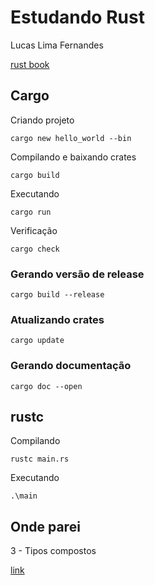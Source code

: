 # Estudando Rust

Lucas Lima Fernandes

[rust book](https://rust-br.github.io/rust-book-pt-br/title-page.html)

## Cargo

Criando projeto

```cargo new hello_world --bin```

Compilando e baixando crates

```cargo build```

Executando 

```cargo run```

Verificação

```cargo check```

### Gerando versão de release

```cargo build --release```

### Atualizando crates

```cargo update```

### Gerando documentação 

```cargo doc --open```


## rustc

Compilando

```rustc main.rs```

Executando

```.\main```


## Onde parei

3 - Tipos compostos

[link](https://rust-br.github.io/rust-book-pt-br/ch03-02-data-types.html#tipos-compostos)
